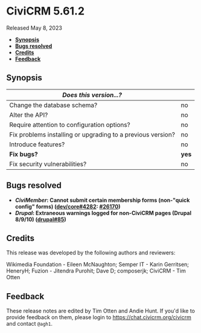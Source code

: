 # CiviCRM 5.61.2

Released May 8, 2023

- **[Synopsis](#synopsis)**
- **[Bugs resolved](#bugs)**
- **[Credits](#credits)**
- **[Feedback](#feedback)**

## <a name="synopsis"></a>Synopsis

| *Does this version...?*                                         |          |
| --------------------------------------------------------------- | -------- |
| Change the database schema?                                     | no       |
| Alter the API?                                                  | no       |
| Require attention to configuration options?                     | no       |
| Fix problems installing or upgrading to a previous version?     | no       |
| Introduce features?                                             | no       |
| **Fix bugs?**                                                   | **yes**  |
| Fix security vulnerabilities?                                   | no       |

## <a name="bugs"></a>Bugs resolved

* **_CiviMember_: Cannot submit certain membership forms (non-"quick config" forms) ([dev/core#4282](https://lab.civicrm.org/dev/core/-/issues/4282): [#26170](https://github.com/civicrm/civicrm-core/pull/26170))**
* **_Drupal_: Extraneous warnings logged for non-CiviCRM pages (Drupal 8/9/10) ([drupal#85](https://github.com/civicrm/civicrm-drupal-8/pull/85))**

## <a name="credits"></a>Credits

This release was developed by the following authors and reviewers:

Wikimedia Foundation - Eileen McNaughton; Semper IT - Karin Gerritsen; HeneryH; Fuzion -
Jitendra Purohit; Dave D; composerjk; CiviCRM - Tim Otten

## <a name="feedback"></a>Feedback

These release notes are edited by Tim Otten and Andie Hunt.  If you'd like to
provide feedback on them, please login to https://chat.civicrm.org/civicrm and
contact `@agh1`.

